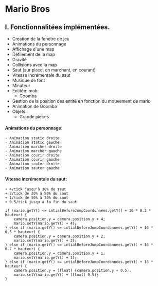 # Mario Bros
   
 ## I. Fonctionnalitées implémentées.  
   
- Creation de la fenetre de jeu  
- Animations du personnage  
- Affichage d'une map  
- Défilement de la map  
- Gravité  
- Collisions avec la map  
- Saut (sur place, en marchant, en courant)  
- Vitesse incrémentale du saut  
- Musique de font  
- Minuteur
- Entitée: mob:  
    - Goomba  
- Gestion de la position des entité en fonction du mouvement de mario  
- Animation de Goomba  
- Objets :  
    - Grande pieces
#### Animations du personnage:  
    - Animation static droite  
    - Animation static gauche  
    - Animation marcher droite  
    - Animation marcher gauche  
    - Animation courir droite  
    - Animation courir gauche  
    - Animation sauter droite  
    - Animation sauter gauche  
#### Vitesse incrémentale du saut:  
    + 4/tick jusqu'à 30% du saut  
    + 2/tick de 30% à 50% du saut  
    + 1/tick de 50% à 70% du saut  
    + 0.5/tick jusqu'à la fin du saut  
    
```
if (mario.getY() <= intialBeforeJumpCoordonnees.getY() + 16 * 0.3 * hauteur) {  
	camera.position.y = camera.position.y + 4;  
	mario.setY(mario.getY() + 4);  
} else if (mario.getY() <= intialBeforeJumpCoordonnees.getY() + 16 * 0.5 * hauteur) {  
	camera.position.y = camera.position.y + 2;  
	mario.setY(mario.getY() + 2);  
} else if (mario.getY() <= intialBeforeJumpCoordonnees.getY() + 16 * 0.7 * hauteur) {  
	camera.position.y = camera.position.y + 1;  
	mario.setY(mario.getY() + 1);  
} else if (mario.getY() <= intialBeforeJumpCoordonnees.getY() + 16 * hauteur) {  
	camera.position.y = (float) (camera.position.y + 0.5);  
	mario.setY(mario.getY() + (float) 0.5);  
}
```